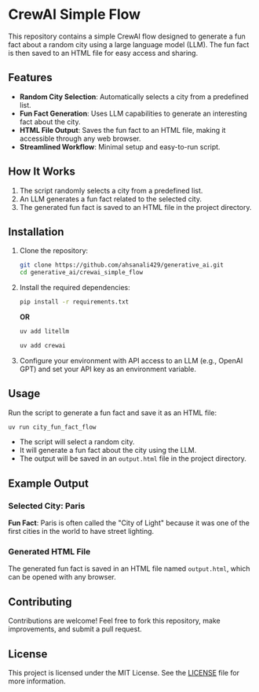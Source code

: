 # CrewAI Simple Flow

This repository contains a simple CrewAI flow designed to generate a fun fact about a random city using a large language model (LLM). The fun fact is then saved to an HTML file for easy access and sharing.

## Features

- **Random City Selection**: Automatically selects a city from a predefined list.
- **Fun Fact Generation**: Uses LLM capabilities to generate an interesting fact about the city.
- **HTML File Output**: Saves the fun fact to an HTML file, making it accessible through any web browser.
- **Streamlined Workflow**: Minimal setup and easy-to-run script.

## How It Works

1. The script randomly selects a city from a predefined list.
2. An LLM generates a fun fact related to the selected city.
3. The generated fun fact is saved to an HTML file in the project directory.

## Installation

1. Clone the repository:
   ```bash
   git clone https://github.com/ahsanali429/generative_ai.git
   cd generative_ai/crewai_simple_flow
   ```

2. Install the required dependencies:
   ```bash
   pip install -r requirements.txt
   ```
   <b>OR</b>
    ```bash
   uv add litellm
   ```
    ```bash
   uv add crewai
   ```

4. Configure your environment with API access to an LLM (e.g., OpenAI GPT) and set your API key as an environment variable.

## Usage

Run the script to generate a fun fact and save it as an HTML file:
```bash
uv run city_fun_fact_flow
```

- The script will select a random city.
- It will generate a fun fact about the city using the LLM.
- The output will be saved in an `output.html` file in the project directory.

## Example Output

### Selected City: Paris

**Fun Fact**: Paris is often called the "City of Light" because it was one of the first cities in the world to have street lighting.

### Generated HTML File
The generated fun fact is saved in an HTML file named `output.html`, which can be opened with any browser.

## Contributing

Contributions are welcome! Feel free to fork this repository, make improvements, and submit a pull request.

## License

This project is licensed under the MIT License. See the [LICENSE](../LICENSE) file for more information.
